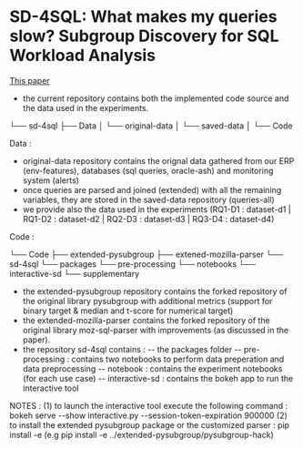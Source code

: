 # SD-4SQL: What makes my queries slow?  Subgroup Discovery for SQL Workload Analysis

[This paper](https://hal.archives-ouvertes.fr/hal-03318172/document)

- the current repository contains both the implemented code source and the data used in the experiments.

 └── sd-4sql
     ├── Data
     │    └── original-data
     │    └── saved-data
     │
     └── Code


Data : 
- original-data repository contains the orignal data gathered from our ERP (env-features), databases (sql queries, oracle-ash) and monitoring system (alerts)
- once queries are parsed and joined (extended) with all the remaining variables, they are stored in the saved-data repository (queries-all)
- we provide also the data used in the experiments (RQ1-D1 : dataset-d1 | RQ1-D2 : dataset-d2 | RQ2-D3 : dataset-d3 | RQ3-D4 : dataset-d4)

Code :  

 └── Code
      ├── extended-pysubgroup
      ├── extened-mozilla-parser
      └── sd-4sql
           └── packages
           └── pre-processing
           └── notebooks
           └── interactive-sd
           └── supplementary

- the extended-pysubgroup repository contains the forked repository of the original library pysubgroup with additional metrics (support for binary target & median and t-score for numerical target)
- the extended-mozilla-parser contains the forked repository of the original library moz-sql-parser with improvements (as discussed in the paper).
- the repository sd-4sql contains :
	-- the packages folder 
	-- pre-processing : contains two notebooks to perform data preperation and data preprocessing 
	-- notebook : contains the experiment notebooks (for each use case)
	-- interactive-sd : contains the bokeh app to run the interactive tool 

NOTES : (1) to launch the interactive tool execute the following command : bokeh serve --show interactive.py --session-token-expiration 900000 
	(2) to install the extended pysubgroup package or the customized parser : pip install -e <path> (e.g pip install -e ../extended-pysubgroup/pysubgroup-hack)

